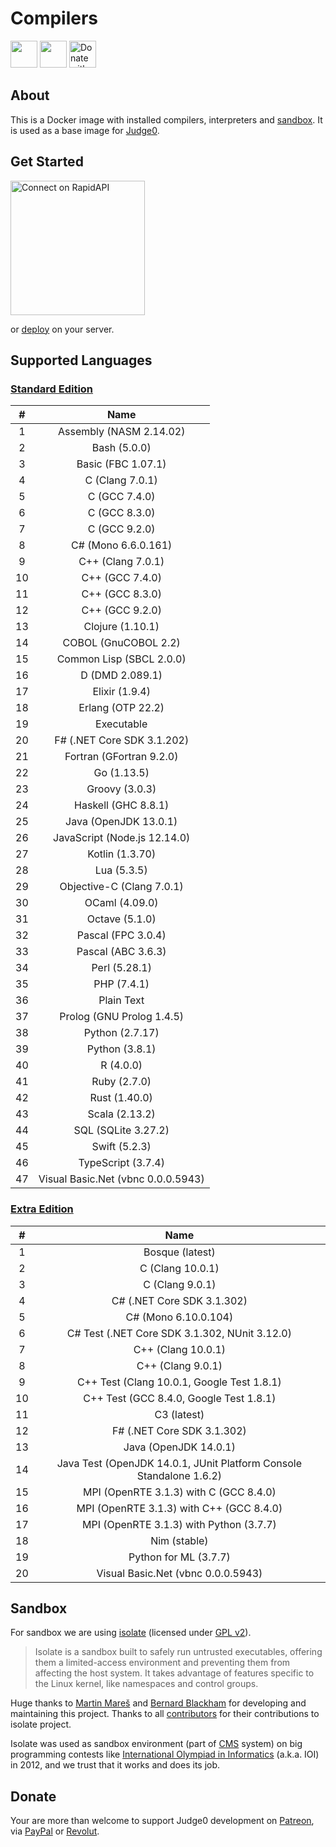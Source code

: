 # Compilers
<a href="https://www.producthunt.com/posts/judge0-ide" target="_blank"><img src="https://api.producthunt.com/widgets/embed-image/v1/featured.svg?post_id=179885&theme=light" alt="" height="43px" /></a>
<a href="https://patreon.com/hermanzdosilovic" target="_blank"><img src="https://c5.patreon.com/external/logo/become_a_patron_button@2x.png" alt="" height="43px" /></a>
<a href="https://paypal.me/hermanzdosilovic" target="_blank"><img src="https://www.paypalobjects.com/en_US/i/btn/btn_donateCC_LG.gif" alt="Donate with PayPal" height="43px" /></a>

## About
This is a Docker image with installed compilers, interpreters and [sandbox](https://github.com/ioi/isolate). It is used as a base image for [Judge0](https://github.com/judge0/judge0).

## Get Started
<a href="https://rapidapi.com/hermanzdosilovic/api/judge0" target="_blank"><img src="https://storage.googleapis.com/code-snippets/connect-on-rapidapi-light.png" width="215px" alt="Connect on RapidAPI"></a>
<span style="margin-left: 20px"></span>

or [deploy](https://github.com/judge0/judge0/blob/master/CHANGELOG.md#deployment-procedure) on your server.

## Supported Languages
### [Standard Edition](https://rapidapi.com/hermanzdosilovic/api/judge0)
|#|Name|
|:---:|:---:|
|1|Assembly (NASM 2.14.02)|
|2|Bash (5.0.0)|
|3|Basic (FBC 1.07.1)|
|4|C (Clang 7.0.1)|
|5|C (GCC 7.4.0)|
|6|C (GCC 8.3.0)|
|7|C (GCC 9.2.0)|
|8|C# (Mono 6.6.0.161)|
|9|C++ (Clang 7.0.1)|
|10|C++ (GCC 7.4.0)|
|11|C++ (GCC 8.3.0)|
|12|C++ (GCC 9.2.0)|
|13|Clojure (1.10.1)|
|14|COBOL (GnuCOBOL 2.2)|
|15|Common Lisp (SBCL 2.0.0)|
|16|D (DMD 2.089.1)|
|17|Elixir (1.9.4)|
|18|Erlang (OTP 22.2)|
|19|Executable|
|20|F# (.NET Core SDK 3.1.202)|
|21|Fortran (GFortran 9.2.0)|
|22|Go (1.13.5)|
|23|Groovy (3.0.3)|
|24|Haskell (GHC 8.8.1)|
|25|Java (OpenJDK 13.0.1)|
|26|JavaScript (Node.js 12.14.0)|
|27|Kotlin (1.3.70)|
|28|Lua (5.3.5)|
|29|Objective-C (Clang 7.0.1)|
|30|OCaml (4.09.0)|
|31|Octave (5.1.0)|
|32|Pascal (FPC 3.0.4)|
|33|Pascal (ABC 3.6.3)|
|34|Perl (5.28.1)|
|35|PHP (7.4.1)|
|36|Plain Text|
|37|Prolog (GNU Prolog 1.4.5)|
|38|Python (2.7.17)|
|39|Python (3.8.1)|
|40|R (4.0.0)|
|41|Ruby (2.7.0)|
|42|Rust (1.40.0)|
|43|Scala (2.13.2)|
|44|SQL (SQLite 3.27.2)|
|45|Swift (5.2.3)|
|46|TypeScript (3.7.4)|
|47|Visual Basic<span>.</span>Net (vbnc 0.0.0.5943)|

### [Extra Edition](https://rapidapi.com/hermanzdosilovic/api/judge0-extra)
|#|Name|
|:---:|:---:|
|1|Bosque (latest)|
|2|C (Clang 10.0.1)|
|3|C (Clang 9.0.1)|
|4|C# (.NET Core SDK 3.1.302)|
|5|C# (Mono 6.10.0.104)|
|6|C# Test (.NET Core SDK 3.1.302, NUnit 3.12.0)|
|7|C++ (Clang 10.0.1)|
|8|C++ (Clang 9.0.1)|
|9|C++ Test (Clang 10.0.1, Google Test 1.8.1)|
|10|C++ Test (GCC 8.4.0, Google Test 1.8.1)|
|11|C3 (latest)|
|12|F# (.NET Core SDK 3.1.302)|
|13|Java (OpenJDK 14.0.1)|
|14|Java Test (OpenJDK 14.0.1, JUnit Platform Console Standalone 1.6.2)|
|15|MPI (OpenRTE 3.1.3) with C (GCC 8.4.0)|
|16|MPI (OpenRTE 3.1.3) with C++ (GCC 8.4.0)|
|17|MPI (OpenRTE 3.1.3) with Python (3.7.7)|
|18|Nim (stable)|
|19|Python for ML (3.7.7)|
|20|Visual Basic<span>.</span>Net (vbnc 0.0.0.5943)|

## Sandbox
For sandbox we are using [isolate](https://github.com/ioi/isolate) (licensed under [GPL v2](https://github.com/ioi/isolate/blob/master/LICENSE)).

>Isolate is a sandbox built to safely run untrusted executables, offering them a limited-access environment and preventing them from affecting the host system. It takes advantage of features specific to the Linux kernel, like namespaces and control groups.

Huge thanks to [Martin Mareš](https://github.com/gollux) and [Bernard Blackham](https://github.com/bblackham) for developing and maintaining this project. Thanks to all [contributors](https://github.com/ioi/isolate/graphs/contributors) for their contributions to isolate project.

Isolate was used as sandbox environment (part of [CMS](https://github.com/cms-dev/cms) system) on big programming contests like [International Olympiad in Informatics](http://www.ioinformatics.org/index.shtml) (a.k.a. IOI) in 2012, and we trust that it works and does its job.

## Donate
Your are more than welcome to support Judge0 development on [Patreon](https://www.patreon.com/hermanzdosilovic), via [PayPal](https://paypal.me/hermanzdosilovic) or [Revolut](https://pay.revolut.com/profile/hermancy5).
